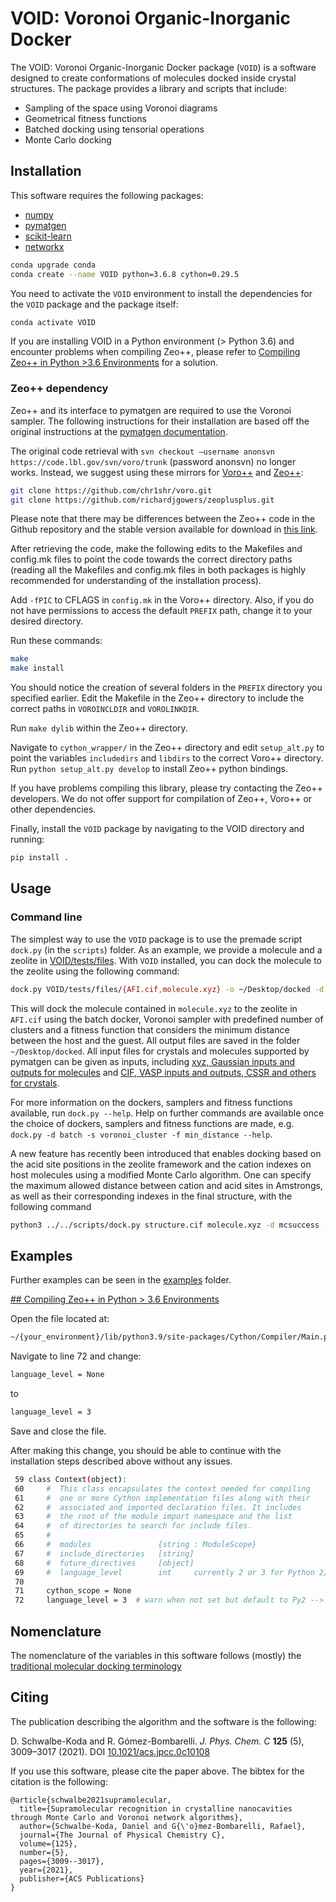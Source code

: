 # VOID: Voronoi Organic-Inorganic Docker

The VOID: Voronoi Organic-Inorganic Docker package (`VOID`) is a software designed to create conformations of molecules docked inside crystal structures. The package provides a library and scripts that include:
 - Sampling of the space using Voronoi diagrams
 - Geometrical fitness functions
 - Batched docking using tensorial operations
 - Monte Carlo docking

## Installation

This software requires the following packages:
- [numpy](https://numpy.org/)
- [pymatgen](https://pymatgen.org)
- [scikit-learn](https://scikit-learn.org/stable/)
- [networkx](https://networkx.github.io/)

```bash
conda upgrade conda
conda create --name VOID python=3.6.8 cython=0.29.5
```

You need to activate the `VOID` environment to install the dependencies for the `VOID` package and the package itself:

```bash
conda activate VOID
```

If you are installing VOID in a Python environment (> Python 3.6) and encounter problems when compiling Zeo++, please refer to [Compiling Zeo++ in Python >3.6 Environments](#compiling-zeo--in-python-36-environments) for a solution.

### Zeo++ dependency

Zeo++ and its interface to pymatgen are required to use the Voronoi sampler. The following instructions for their installation are based off the original instructions at the [pymatgen documentation](https://pymatgen.org/pymatgen.io.zeopp.html#zeo-installation-steps). 

The original code retrieval with  `svn checkout –username anonsvn https://code.lbl.gov/svn/voro/trunk` (password anonsvn) no longer works. Instead, we suggest using these mirrors for [Voro++](https://github.com/chr1shr/voro) and [Zeo++](https://github.com/richardjgowers/zeoplusplus):

```bash
git clone https://github.com/chr1shr/voro.git
git clone https://github.com/richardjgowers/zeoplusplus.git
```

Please note that there may be differences between the Zeo++ code in the Github repository and the stable version available for download in [this link](http://www.maciejharanczyk.info/Zeopp/). 

After retrieving the code, make the following edits to the Makefiles and config.mk files to point the code towards the correct directory paths (reading all the Makefiles and config.mk files in both packages is highly recommended for understanding of the installation process).

Add `-fPIC` to CFLAGS in `config.mk` in the Voro++ directory. Also, if you do not have permissions to access the default `PREFIX` path, change it to your desired directory.

Run these commands:

```bash
make
make install
```

You should notice the creation of several folders in the `PREFIX` directory you specified earlier. Edit the Makefile in the Zeo++ directory to include the correct paths in `VOROINCLDIR` and `VOROLINKDIR`. 

Run `make dylib` within the Zeo++ directory.

Navigate to `cython_wrapper/` in the Zeo++ directory and edit `setup_alt.py` to point the variables `includedirs` and `libdirs` to the correct Voro++ directory. Run `python setup_alt.py develop` to install Zeo++ python bindings.

If you have problems compiling this library, please try contacting the Zeo++ developers. We do not offer support for compilation of Zeo++, Voro++ or other dependencies.

Finally, install the `VOID` package by navigating to the VOID directory and running:

```bash
pip install .
```

## Usage

### Command line
The simplest way to use the `VOID` package is to use the premade script `dock.py` (in the `scripts`) folder. As an example, we provide a molecule and a zeolite in [VOID/tests/files](VOID/tests/files). With `VOID` installed, you can dock the molecule to the zeolite using the following command:

```bash
dock.py VOID/tests/files/{AFI.cif,molecule.xyz} -o ~/Desktop/docked -d batch -s voronoi_cluster -f min_distance
```

This will dock the molecule contained in `molecule.xyz` to the zeolite in `AFI.cif` using the batch docker, Voronoi sampler with predefined number of clusters and a fitness function that considers the minimum distance between the host and the guest. All output files are saved in the folder `~/Desktop/docked`. All input files for crystals and molecules supported by pymatgen can be given as inputs, including [xyz, Gaussian inputs and outputs for molecules](https://pymatgen.org/pymatgen.core.structure.html#pymatgen.core.structure.IMolecule.from_file) and [CIF, VASP inputs and outputs, CSSR and others for crystals](https://pymatgen.org/pymatgen.core.structure.html#pymatgen.core.structure.IStructure.from_file).

For more information on the dockers, samplers and fitness functions available, run `dock.py --help`. Help on further commands are available once the choice of dockers, samplers and fitness functions are made, e.g. `dock.py -d batch -s voronoi_cluster -f min_distance --help`.

A new feature has recently been introduced that enables docking based on the acid site positions in the zeolite framework and the cation indexes on host molecules using a modified Monte Carlo algorithm. One can specify the maximum allowed distance between cation and acid sites in Amstrongs, as well as their corresponding indexes in the final structure, with the following command

```bash
python3 ../../scripts/dock.py structure.cif molecule.xyz -d mcsuccess -s random -f min_catan_distance -o ~/Desktop/mcdocked --threshold_catan 3 --cation_indexes 1 --acid_sites 2,3,4,5
```

## Examples

Further examples can be seen in the [examples](examples/README.md) folder.

[## Compiling Zeo++ in Python > 3.6 Environments](#compiling-zeo--in-python-36-environments)

Open the file located at:

```bash
~/{your_environment}/lib/python3.9/site-packages/Cython/Compiler/Main.py
```

Navigate to line 72 and change:

```bash
language_level = None
```

to

```bash
language_level = 3
```

Save and close the file.

After making this change, you should be able to continue with the installation steps described above without any issues.

```bash
 59 class Context(object):
 60     #  This class encapsulates the context needed for compiling
 61     #  one or more Cython implementation files along with their
 62     #  associated and imported declaration files. It includes
 63     #  the root of the module import namespace and the list
 64     #  of directories to search for include files.
 65     #
 66     #  modules               {string : ModuleScope}
 67     #  include_directories   [string]
 68     #  future_directives     [object]
 69     #  language_level        int     currently 2 or 3 for Python 2/3
 70 
 71     cython_scope = None
 72     language_level = 3  # warn when not set but default to Py2 --> change None to 3
```


## Nomenclature

The nomenclature of the variables in this software follows (mostly) the [traditional molecular docking terminology](https://en.wikipedia.org/wiki/Docking_(molecular))

## Citing

The publication describing the algorithm and the software is the following:


D. Schwalbe-Koda and R. Gómez-Bombarelli. _J. Phys. Chem. C_ **125** (5), 3009–3017 (2021). DOI [10.1021/acs.jpcc.0c10108](https://doi.org/10.1021/acs.jpcc.0c10108)

If you use this software, please cite the paper above. The bibtex for the citation is the following:

```
@article{schwalbe2021supramolecular,
  title={Supramolecular recognition in crystalline nanocavities through Monte Carlo and Voronoi network algorithms},
  author={Schwalbe-Koda, Daniel and G{\'o}mez-Bombarelli, Rafael},
  journal={The Journal of Physical Chemistry C},
  volume={125},
  number={5},
  pages={3009--3017},
  year={2021},
  publisher={ACS Publications}
}
```
